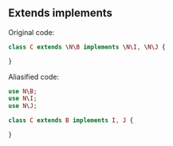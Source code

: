 ## Extends implements

Original code:

```php
class C extends \N\B implements \N\I, \N\J {

}
```

Aliasified code:

```php
use N\B;
use N\I;
use N\J;

class C extends B implements I, J {

}
```
